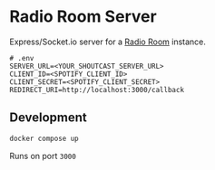# Radio Room Server

Express/Socket.io server for a [Radio Room](https://github.com/albatrocity/radio-room) instance.

```
# .env
SERVER_URL=<YOUR_SHOUTCAST_SERVER_URL>
CLIENT_ID=<SPOTIFY_CLIENT_ID>
CLIENT_SECRET=<SPOTIFY_CLIENT_SECRET>
REDIRECT_URI=http://localhost:3000/callback
```

## Development

```bash
docker compose up
```

Runs on port `3000`
